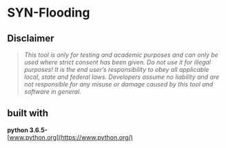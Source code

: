 # SYN-Flooding

## Disclaimer
> *This tool is only for testing and academic purposes and can only be used where strict consent has been given. Do not use it for illegal purposes! It is the end user’s responsibility to obey all applicable local, state and federal laws. Developers assume no liability and are not responsible for any misuse or damage caused by this tool and software in general.*

## built with

**python 3.6.5-**<br/>
[www.python.org](https://www.python.org/)
